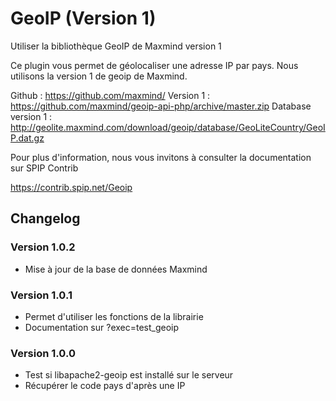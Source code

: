GeoIP (Version 1)
============

Utiliser la bibliothèque GeoIP de Maxmind version 1

Ce plugin vous permet de géolocaliser une adresse IP par pays. Nous utilisons la version 1 de geoip de Maxmind.  

Github : https://github.com/maxmind/
Version 1 : https://github.com/maxmind/geoip-api-php/archive/master.zip
Database version 1 : http://geolite.maxmind.com/download/geoip/database/GeoLiteCountry/GeoIP.dat.gz

Pour plus d'information, nous vous invitons à consulter la documentation sur SPIP Contrib

https://contrib.spip.net/Geoip

## Changelog

### Version 1.0.2

- Mise à jour de la base de données Maxmind

### Version 1.0.1

- Permet d'utiliser les fonctions de la librairie
- Documentation sur ?exec=test_geoip

### Version 1.0.0

- Test si libapache2-geoip est installé sur le serveur
- Récupérer le code pays d'après une IP
